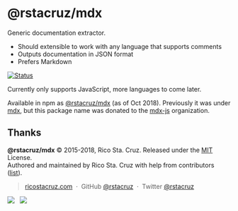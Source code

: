 # @rstacruz/mdx

Generic documentation extractor.

- Should extensible to work with any language that supports comments
- Outputs documentation in JSON format
- Prefers Markdown

[![Status](https://travis-ci.org/rstacruz/mdx.svg?branch=master)](https://travis-ci.org/rstacruz/mdx 'See test builds')

Currently only supports JavaScript, more languages to come later.

Available in npm as [@rstacruz/mdx](https://npmjs.com/@rstacruz/mdx) (as of Oct 2018). Previously it was under [mdx](https://npmjs.com/mdx), but this package name was donated to the [mdx-js](https://github.com/mdx-js) organization.

## Thanks

**@rstacruz/mdx** © 2015-2018, Rico Sta. Cruz. Released under the [MIT] License.<br>
Authored and maintained by Rico Sta. Cruz with help from contributors ([list][contributors]).

> [ricostacruz.com](http://ricostacruz.com) &nbsp;&middot;&nbsp;
> GitHub [@rstacruz](https://github.com/rstacruz) &nbsp;&middot;&nbsp;
> Twitter [@rstacruz](https://twitter.com/rstacruz)

[![](https://img.shields.io/github/followers/rstacruz.svg?style=social&label=@rstacruz)](https://github.com/rstacruz) &nbsp;
[![](https://img.shields.io/twitter/follow/rstacruz.svg?style=social&label=@rstacruz)](https://twitter.com/rstacruz)

[MIT]: http://mit-license.org/
[contributors]: http://github.com/rstacruz/mdx/contributors
